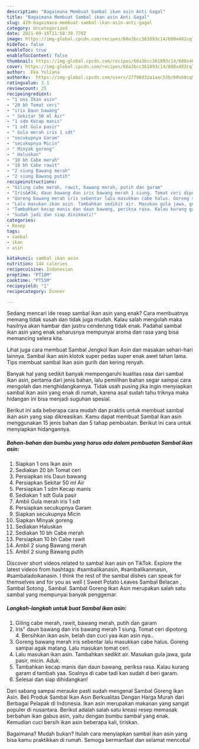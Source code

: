```yaml
---
description: "Bagaimana Membuat Sambal ikan asin Anti Gagal"
title: "Bagaimana Membuat Sambal ikan asin Anti Gagal"
slug: 429-bagaimana-membuat-sambal-ikan-asin-anti-gagal
category: Uncategorized
date: 2021-09-16T11:58:39.770Z
image: https://img-global.cpcdn.com/recipes/68a3bcc361893c14/680x482cq70/sambal-ikan-asin-foto-resep-utama.jpg
hideToc: false
enableToc: true
enableTocContent: false
thumbnail: https://img-global.cpcdn.com/recipes/68a3bcc361893c14/680x482cq70/sambal-ikan-asin-foto-resep-utama.jpg
cover: https://img-global.cpcdn.com/recipes/68a3bcc361893c14/680x482cq70/sambal-ikan-asin-foto-resep-utama.jpg
author:  Eka Yuliana
authorAv:  https://img-global.cpcdn.com/users/27f96d32a1aac53b/60x60cq50/avatar.jpg
ratingvalue: 3.1
reviewcount: 25
recipeingredient:
- "1 ons Ikan asin"
- "20 bh Tomat ceri"
- "iris Daun bawang"
- " Sekitar 50 ml Air"
- "1 sdm Kecap manis"
- "1 sdt Gula pasir"
- " Gula merah iris 1 sdt"
- "secukupnya Garam"
- "secukupnya Micin"
- " Minyak goreng"
- " Haluskan"
- "10 bh Cabe merah"
- "10 bh Cabe rawit"
- "2 siung Bawang merah"
- "2 siung Bawang putih"
recipeinstructions:
- "Giling cabe merah, rawit, bawang merah, putih dan garam"
- "Iris&#34; daun bawang dan iris bawang merah 1 siung. Tomat ceri dipotong 4. Bersihkan ikan asin, belah dan cuci yaa ikan asin nya.."
- "Goreng bawang merah iris sebentar lalu masukkan cabe halus. Goreng sampai agak matang. Lalu masukan tomat ceri."
- "Lalu masukan ikan asin. Tambahkan sedikit air. Masukan gula jawa, gula pasir, micin. Aduk."
- "Tambahkan kecap manis dan daun bawang, periksa rasa. Kalau kurang garam d tambah yaa. Soalnya di cabe tadi kan sudah d beri garam."
- "Sudah jadi dan siap dinikmati!"
categories:
- Resep
tags:
- sambal
- ikan
- asin

katakunci: sambal ikan asin 
nutrition: 144 calories
recipecuisine: Indonesian
preptime: "PT18M"
cooktime: "PT55M"
recipeyield: "1"
recipecategory: Dinner

---
```



Sedang mencari ide resep sambal ikan asin yang enak? Cara membuatnya memang tidak susah dan tidak juga mudah. Kalau salah mengolah maka hasilnya akan hambar dan justru cenderung tidak enak. Padahal sambal ikan asin yang enak seharusnya mempunyai aroma dan rasa yang bisa memancing selera kita.


Lihat juga cara membuat Sambal Jengkol Ikan Asin dan masakan sehari-hari lainnya. Sambal ikan asin klotok super pedas super enak awet tahan lama. Tips membuat sambal ikan asin gurih dan kering renyah.

Banyak hal yang sedikit banyak mempengaruhi kualitas rasa dari sambal ikan asin, pertama dari jenis bahan, lalu pemilihan bahan segar sampai cara mengolah dan menghidangkannya. Tidak usah pusing jika ingin menyiapkan sambal ikan asin yang enak di rumah, karena asal sudah tahu triknya maka hidangan ini bisa menjadi suguhan spesial.


Berikut ini ada beberapa cara mudah dan praktis untuk membuat sambal ikan asin yang siap dikreasikan. Kamu dapat membuat Sambal ikan asin menggunakan 15 jenis bahan dan 5 tahap pembuatan. Berikut ini cara untuk menyiapkan hidangannya.

<!--inarticleads1-->

##### Bahan-bahan dan bumbu yang harus ada dalam pembuatan Sambal ikan asin:

1. Siapkan 1 ons Ikan asin
1. Sediakan 20 bh Tomat ceri
1. Persiapkan iris Daun bawang
1. Persiapkan  Sekitar 50 ml Air
1. Persiapkan 1 sdm Kecap manis
1. Sediakan 1 sdt Gula pasir
1. Ambil  Gula merah iris 1 sdt
1. Persiapkan secukupnya Garam
1. Siapkan secukupnya Micin
1. Siapkan  Minyak goreng
1. Sediakan  Haluskan
1. Sediakan 10 bh Cabe merah
1. Persiapkan 10 bh Cabe rawit
1. Ambil 2 siung Bawang merah
1. Ambil 2 siung Bawang putih


Discover short videos related to sambal ikan asin on TikTok. Explore the latest videos from hashtags: #sambalikanasin, #sambalikanmasin, #sambaladoikanasin. I think the rest of the sambal dishes can speak for themselves and for you as well ( Sweet Potato Leaves Sambal Belacan , Sambal Sotong , Sambal. Sambal Goreng Ikan Asin merupakan salah satu sambal yang mempunyai banyak penggemar. 

<!--inarticleads2-->

##### Langkah-langkah untuk buat Sambal ikan asin:

1. Giling cabe merah, rawit, bawang merah, putih dan garam
1. Iris&#34; daun bawang dan iris bawang merah 1 siung. Tomat ceri dipotong 4. Bersihkan ikan asin, belah dan cuci yaa ikan asin nya..
1. Goreng bawang merah iris sebentar lalu masukkan cabe halus. Goreng sampai agak matang. Lalu masukan tomat ceri.
1. Lalu masukan ikan asin. Tambahkan sedikit air. Masukan gula jawa, gula pasir, micin. Aduk.
1. Tambahkan kecap manis dan daun bawang, periksa rasa. Kalau kurang garam d tambah yaa. Soalnya di cabe tadi kan sudah d beri garam.
1. Selesai dan siap dihidangkan!

Dari sabang sampai merauke pasti sudah mengenal Sambal Goreng Ikan Asin. Beli Produk Sambal Ikan Asin Berkualitas Dengan Harga Murah dari Berbagai Pelapak di Indonesia. Ikan asin merupakan makanan yang sangat populer di nusantara. Berikut adalah salah satu kreasi resep memasak berbahan ikan gabus asin, yaitu dengan bumbu sambal yang enak. Kemudian cuci bersih ikan asin beberapa kali, tiriskan. 

Bagaimana? Mudah bukan? Itulah cara menyiapkan sambal ikan asin yang bisa kamu praktikkan di rumah. Semoga bermanfaat dan selamat mencoba!
